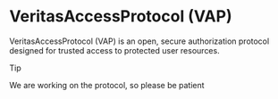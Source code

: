 # VeritasAccessProtocol (VAP)

VeritasAccessProtocol (VAP) is an open, secure authorization protocol designed for trusted access to protected user resources.

> [!TIP]
> We are working on the protocol, so please be patient
